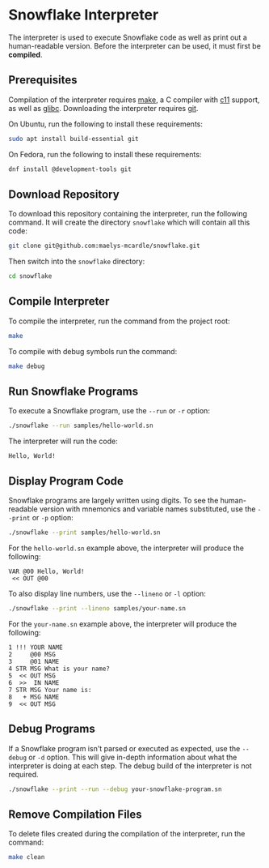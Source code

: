 # Snowflake Interpreter

The interpreter is used to execute Snowflake code as well as print 
out a human-readable version. Before the interpreter can be used,
it must first be **compiled**.

## Prerequisites

Compilation of the interpreter requires [make][1], a C compiler 
with [c11][2] support, as well as [glibc][3]. Downloading the
interpreter requires [git][4].

On Ubuntu, run the following to install these requirements:

```sh
sudo apt install build-essential git
```

On Fedora, run the following to install these requirements:

```sh
dnf install @development-tools git
```

## Download Repository

To download this repository containing the interpreter, run the
following command. It will create the directory `snowflake` which
will contain all this code:

```sh
git clone git@github.com:maelys-mcardle/snowflake.git
```

Then switch into the `snowflake` directory:

```sh
cd snowflake
```

## Compile Interpreter

To compile the interpreter, run the command from the project root:

```sh
make
```

To compile with debug symbols run the command:

```sh
make debug
```

## Run Snowflake Programs

To execute a Snowflake program, use the `--run` or `-r` option:

```sh
./snowflake --run samples/hello-world.sn
```

The interpreter will run the code:

```
Hello, World!
```

## Display Program Code

Snowflake programs are largely written using digits. To see the human-readable version
with mnemonics and variable names substituted, use the `--print` or `-p` option:

```sh
./snowflake --print samples/hello-world.sn
```

For the `hello-world.sn` example above, the interpreter will produce 
the following:

```
VAR @00 Hello, World!
 << OUT @00
```

To also display line numbers, use the `--lineno` or `-l` option:

```sh
./snowflake --print --lineno samples/your-name.sn
```

For the `your-name.sn` example above, the interpreter will produce
the following:

```
1 !!! YOUR NAME
2     @00 MSG
3     @01 NAME
4 STR MSG What is your name?
5  << OUT MSG
6  >>  IN NAME
7 STR MSG Your name is:
8   + MSG NAME
9  << OUT MSG
```

## Debug Programs

If a Snowflake program isn't parsed or executed as expected, use
the `--debug` or `-d` option. This will give in-depth information 
about what the interpreter is doing at each step. The debug build of 
the interpreter is not required.

```sh
./snowflake --print --run --debug your-snowflake-program.sn
```

## Remove Compilation Files

To delete files created during the compilation of the 
interpreter, run the command:

```sh
make clean
```

[1]: https://en.wikipedia.org/wiki/Make_(software)
[2]: https://en.wikipedia.org/wiki/C11_(C_standard_revision)
[3]: https://en.wikipedia.org/wiki/GNU_C_Library
[4]: https://git-scm.com/
